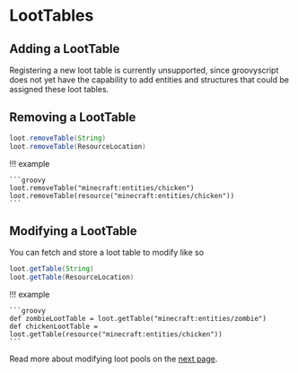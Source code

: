 # LootTables

## Adding a LootTable

Registering a new loot table is currently unsupported, since groovyscript does not yet have the capability to add entities and structures that could be assigned these loot tables.

## Removing a LootTable

```groovy
loot.removeTable(String)
loot.removeTable(ResourceLocation)
```

!!! example

    ```groovy
    loot.removeTable("minecraft:entities/chicken")
    loot.removeTable(resource("minecraft:entities/chicken"))
    ```

## Modifying a LootTable

You can fetch and store a loot table to modify like so

```groovy
loot.getTable(String)
loot.getTable(ResourceLocation)
```

!!! example

    ```groovy
    def zombieLootTable = loot.getTable("minecraft:entities/zombie")
    def chickenLootTable = loot.getTable(resource("minecraft:entities/chicken"))
    ```

Read more about modifying loot pools on the [next page](./lootpool.md).
